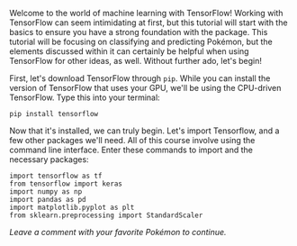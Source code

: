 Welcome to the world of machine learning with TensorFlow! Working with TensorFlow can seem intimidating at first, but this tutorial will start with the basics to ensure you have a strong foundation with the package. This tutorial will be focusing on classifying and predicting Pokémon, but the elements discussed within it can certainly be helpful when using TensorFlow for other ideas, as well. Without further ado, let's begin!

First, let's download TensorFlow through `pip`. While you can install the version of TensorFlow that uses your GPU, we'll be using the CPU-driven TensorFlow. Type this into your terminal:

`pip install tensorflow`

Now that it's installed, we can truly begin. Let's import Tensorflow, and a few other packages we'll need. All of this course involve using the command line interface. Enter these commands to import and the necessary packages:

```
import tensorflow as tf
from tensorflow import keras
import numpy as np
import pandas as pd
import matplotlib.pyplot as plt
from sklearn.preprocessing import StandardScaler
```

*Leave a comment with your favorite Pokémon to continue.*